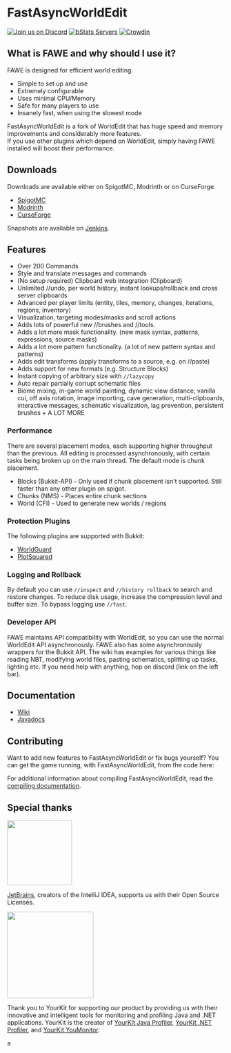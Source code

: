 # FastAsyncWorldEdit
[![Join us on Discord](https://img.shields.io/discord/268444645527126017.svg?label=&logo=discord&logoColor=ffffff&color=7389D8&labelColor=6A7EC2)](https://discord.gg/intellectualsites)
[![bStats Servers](https://img.shields.io/bstats/servers/1403)](https://bstats.org/plugin/bukkit/FastAsyncWorldEdit/1403)
[![Crowdin](https://badges.crowdin.net/e/4a5819fae3fd88234a8ea13bfbb072bb/localized.svg)](https://intellectualsites.crowdin.com/fastasyncworldedit)

## What is FAWE and why should I use it?

FAWE is designed for efficient world editing.
* Simple to set up and use
* Extremely configurable
* Uses minimal CPU/Memory
* Safe for many players to use
* Insanely fast, when using the slowest mode

FastAsyncWorldEdit is a fork of WorldEdit that has huge speed and memory improvements and considerably more features.  
If you use other plugins which depend on WorldEdit, simply having FAWE installed will boost their performance.

## Downloads

Downloads are available either on SpigotMC, Modrinth or on CurseForge.
- [SpigotMC](https://www.spigotmc.org/resources/13932/)
- [Modrinth](https://modrinth.com/plugin/fastasyncworldedit/)
- [CurseForge](https://dev.bukkit.org/projects/fawe)

Snapshots are available on [Jenkins](https://ci.athion.net/job/FastAsyncWorldEdit/).

## Features

* Over 200 Commands
* Style and translate messages and commands
* (No setup required) Clipboard web integration (Clipboard)
* Unlimited //undo, per world history, instant lookups/rollback and cross server clipboards
* Advanced per player limits (entity, tiles, memory, changes, iterations, regions, inventory)
* Visualization, targeting modes/masks and scroll actions
* Adds lots of powerful new //brushes and //tools.
* Adds a lot more mask functionality. (new mask syntax, patterns, expressions, source masks)
* Adds a lot more pattern functionality. (a lot of new pattern syntax and patterns)
* Adds edit transforms (apply transforms to a source, e.g. on //paste)
* Adds support for new formats (e.g. Structure Blocks)
* Instant copying of arbitrary size with `//lazycopy`
* Auto repair partially corrupt schematic files
* Biome mixing, in-game world painting, dynamic view distance, vanilla cui, off axis rotation, image importing, cave generation,
  multi-clipboards, interactive messages, schematic visualization, lag prevention, persistent brushes + A LOT MORE

### Performance

There are several placement modes, each supporting higher throughput than the previous. All editing is processed
asynchronously, with
certain tasks being broken up on the main thread. The default mode is chunk placement.
* Blocks (Bukkit-API) - Only used if chunk placement isn't supported. Still faster than any other plugin on spigot.
* Chunks (NMS) - Places entire chunk sections
* World (CFI) - Used to generate new worlds / regions

### Protection Plugins

The following plugins are supported with Bukkit:
* [WorldGuard](https://dev.bukkit.org/projects/worldguard)
* [PlotSquared](https://www.spigotmc.org/resources/77506/)

### Logging and Rollback

By default you can use `//inspect` and `//history rollback` to search and restore changes. To reduce disk usage, increase the
compression level and buffer size. To bypass logging use `//fast`.

### Developer API

FAWE maintains API compatibility with WorldEdit, so you can use the normal WorldEdit API asynchronously.
FAWE also has some asynchronously wrappers for the Bukkit API.
The wiki has examples for various things like reading NBT, modifying world files, pasting schematics, splitting up tasks, lighting etc.
If you need help with anything, hop on discord (link on the left bar).

## Documentation

* [Wiki](https://intellectualsites.github.io/fastasyncworldedit-documentation/)
* [Javadocs](https://intellectualsites.github.io/fastasyncworldedit-javadocs/)

## Contributing

Want to add new features to FastAsyncWorldEdit or fix bugs yourself? You can get the game running, with FastAsyncWorldEdit, from the code here:

For additional information about compiling FastAsyncWorldEdit, read the [compiling documentation](https://github.com/IntellectualSites/FastAsyncWorldEdit/blob/main/COMPILING.adoc).

## Special thanks

<a href="https://jb.gg/OpenSourceSupport"><img src="https://resources.jetbrains.com/storage/products/company/brand/logos/jb_beam.svg" width="150">
</a>

[JetBrains](https://jb.gg/OpenSourceSupport), creators of the IntelliJ IDEA, supports us with their Open Source Licenses.

<a href="https://yourkit.com/"><img src="https://www.yourkit.com/images/yklogo.png" width="200">
</a>

Thank you to YourKit for supporting our product by providing us with their innovative and intelligent tools
for monitoring and profiling Java and .NET applications.
YourKit is the creator of [YourKit Java Profiler](https://www.yourkit.com/java/profiler/), [YourKit .NET Profiler](https://www.yourkit.com/.net/profiler/), and [YourKit YouMonitor](https://www.yourkit.com/youmonitor/).

a
